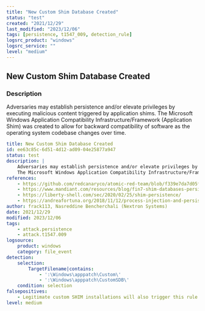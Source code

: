 ```yaml
---
title: "New Custom Shim Database Created"
status: "test"
created: "2021/12/29"
last_modified: "2023/12/06"
tags: [persistence, t1547_009, detection_rule]
logsrc_product: "windows"
logsrc_service: ""
level: "medium"
---
```


## New Custom Shim Database Created

### Description

Adversaries may establish persistence and/or elevate privileges by executing malicious content triggered by application shims.
The Microsoft Windows Application Compatibility Infrastructure/Framework (Application Shim) was created to allow for backward compatibility of software as the operating system codebase changes over time.


```yml
title: New Custom Shim Database Created
id: ee63c85c-6d51-4d12-ad09-04e25877a947
status: test
description: |
    Adversaries may establish persistence and/or elevate privileges by executing malicious content triggered by application shims.
    The Microsoft Windows Application Compatibility Infrastructure/Framework (Application Shim) was created to allow for backward compatibility of software as the operating system codebase changes over time.
references:
    - https://github.com/redcanaryco/atomic-red-team/blob/f339e7da7d05f6057fdfcdd3742bfcf365fee2a9/atomics/T1546.011/T1546.011.md#atomic-test-2---new-shim-database-files-created-in-the-default-shim-database-directory
    - https://www.mandiant.com/resources/blog/fin7-shim-databases-persistence
    - https://liberty-shell.com/sec/2020/02/25/shim-persistence/
    - https://andreafortuna.org/2018/11/12/process-injection-and-persistence-using-application-shimming/
author: frack113, Nasreddine Bencherchali (Nextron Systems)
date: 2021/12/29
modified: 2023/12/06
tags:
    - attack.persistence
    - attack.t1547.009
logsource:
    product: windows
    category: file_event
detection:
    selection:
        TargetFilename|contains:
            - ':\Windows\apppatch\Custom\'
            - ':\Windows\apppatch\CustomSDB\'
    condition: selection
falsepositives:
    - Legitimate custom SHIM installations will also trigger this rule
level: medium

```
